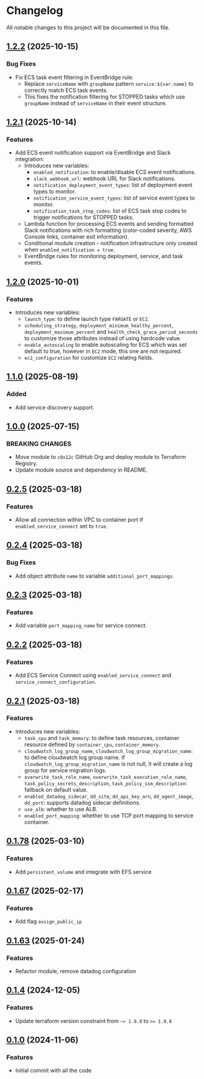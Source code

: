 # Changelog

All notable changes to this project will be documented in this file.

## [1.2.2]() (2025-10-15)

### Bug Fixes

* Fix ECS task event filtering in EventBridge rule:
  * Replace `serviceName` with `groupName` pattern `service:${var.name}` to correctly match ECS task events.
  * This fixes the notification filtering for STOPPED tasks which use `groupName` instead of `serviceName` in their event structure.

## [1.2.1]() (2025-10-14)

### Features

* Add ECS event notification support via EventBridge and Slack integration:
  * Introduces new variables:
    * `enabled_notification`: to enable/disable ECS event notifications.
    * `slack_webhook_url`: webhook URL for Slack notifications.
    * `notification_deployment_event_types`: list of deployment event types to monitor.
    * `notification_service_event_types`: list of service event types to monitor.
    * `notification_task_stop_codes`: list of ECS task stop codes to trigger notifications for STOPPED tasks.
  * Lambda function for processing ECS events and sending formatted Slack notifications with rich formatting (color-coded severity, AWS Console links, container exit information).
  * Conditional module creation - notification infrastructure only created when `enabled_notification = true`.
  * EventBridge rules for monitoring deployment, service, and task events.

## [1.2.0]() (2025-10-01)

### Features

* Introduces new variables:
  * `launch_type`: to define launch type `FARGATE` or `EC2`.
  * `scheduling_strategy`, `deployment_minimum_healthy_percent`, `deployment_maximum_percent` and `health_check_grace_period_seconds` to customize those attributes instead of using hardcode value.
  * `enable_autoscaling` to enable autoscaling for ECS which was set default to true, however in `EC2` mode, this one are not required.
  * `ec2_configuration` for customize `EC2` relating fields.

## [1.1.0]() (2025-08-19)

### Added

* Add service discovery support.

## [1.0.0]() (2025-07-15)

### BREAKING CHANGES

* Move module to `c0x12c` GitHub Org and deploy module to Terraform Registry.
* Update module source and dependency in README.

## [0.2.5]() (2025-03-18)

### Features

* Allow all connection within VPC to container port if `enabled_service_connect` set to `true`.

## [0.2.4]() (2025-03-18)

### Bug Fixes

* Add object attribute `name` to variable `additional_port_mappings`.

## [0.2.3]() (2025-03-18)

### Features

* Add variable `port_mapping_name` for service connect.

## [0.2.2]() (2025-03-18)

### Features

* Add ECS Service Connect using `enabled_service_connect` and `service_connect_configuration`.

## [0.2.1]() (2025-03-18)

### Features

* Introduces new variables:
    * `task_cpu` and `task_memory`: to define task resources, container resource defined
      by `container_cpu`, `container_memory`.
    * `cloudwatch_log_group_name`, `cloudwatch_log_group_migration_name`: to define cloudwatch log group name.
      If `cloudwatch_log_group_migration_name` is not null, it will create a log group for service migration logs.
    * `overwrite_task_role_name`, `overwrite_task_execution_role_name`, `task_policy_secrets_description`, `task_policy_ssm_description`:
      fallback on default value.
    * `enabled_datadog_sidecar`, `dd_site`, `dd_api_key_arn`, `dd_agent_image`, `dd_port`: supports datadog sidecar
      definitions.
    * `use_alb`: whether to use ALB.
    * `enabled_port_mapping`: whether to use TCP port mapping to service container.

## [0.1.78]() (2025-03-10)

### Features

* Add `persistent_volume` and integrate with EFS service

## [0.1.67]() (2025-02-17)

### Features

* Add flag `assign_public_ip`

## [0.1.63]() (2025-01-24)

### Features

* Refactor module, remove datadog configuration

## [0.1.4]() (2024-12-05)

### Features

* Update terraform version constraint from `~> 1.9.8` to `>= 1.9.8`

## [0.1.0]() (2024-11-06)

### Features

* Initial commit with all the code
